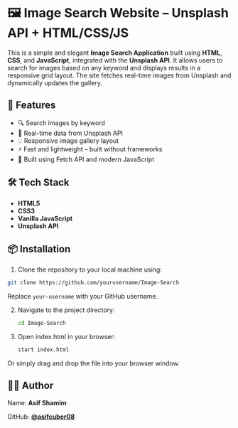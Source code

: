 # 🖼️ Image Search Website – Unsplash API + HTML/CSS/JS

This is a simple and elegant **Image Search Application** built using **HTML**, **CSS**, and **JavaScript**, integrated with the **Unsplash API**. It allows users to search for images based on any keyword and displays results in a responsive grid layout. The site fetches real-time images from Unsplash and dynamically updates the gallery.

## 🚀 Features

- 🔍 Search images by keyword
- 📸 Real-time data from Unsplash API
- 💡 Responsive image gallery layout
- ⚡ Fast and lightweight – built without frameworks
- 🧰 Built using Fetch API and modern JavaScript

## 🛠️ Tech Stack

- **HTML5**
- **CSS3**
- **Vanilla JavaScript**
- **Unsplash API**

## 📦 Installation
1. Clone the repository to your local machine using:

```bash
git clone https://github.com/yourusername/Image-Search
```
 Replace `your-username` with your GitHub username.

2. Navigate to the project directory:

   ```bash
   cd Image-Search
   ```

3. Open index.html in your browser:
   ```bash
   start index.html
   ```
Or simply drag and drop the file into your browser window.

## 🙋‍♂️ Author
Name: **Asif Shamim**

GitHub: **[@asifcuber08](https://github.com/asifcuber08)**
 
